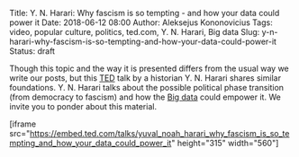 Title: Y. N. Harari: Why fascism is so tempting - and how your data could power it
Date: 2018-06-12 08:00
Author: Aleksejus Kononovicius
Tags: video, popular culture, politics, ted.com, Y. N. Harari, Big data
Slug: y-n-harari-why-fascism-is-so-tempting-and-how-your-data-could-power-it
Status: draft

Though this topic and the way it is presented differs from the usual way we
write our posts, but this [TED](https://www.ted.com/talks/yuval_noah_harari_why_fascism_is_so_tempting_and_how_your_data_could_power_it)
talk by a historian Y. N. Harari shares similar foundations. Y. N. Harari talks
about the possible political phase transition (from democracy to fascism) and how
the [Big data](/tag/big-data/) could empower it. We invite you to ponder about
this material.

[iframe src="https://embed.ted.com/talks/yuval_noah_harari_why_fascism_is_so_tempting_and_how_your_data_could_power_it" height="315" width="560"]
